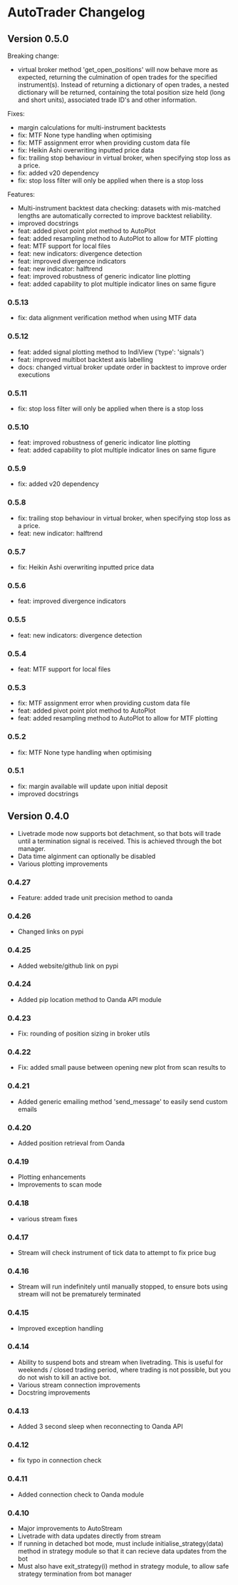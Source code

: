 # AutoTrader Changelog


## Version 0.5.0
Breaking change:
- virtual broker method 'get_open_positions' will now behave more as expected,
  returning the culmination of open trades for the specified instrument(s).
  Instead of returning a dictionary of open trades, a nested dictionary will
  be returned, containing the total position size held (long and short units),
  associated trade ID's and other information. 

Fixes:
- margin calculations for multi-instrument backtests
- fix: MTF None type handling when optimising
- fix: MTF assignment error when providing custom data file
- fix: Heikin Ashi overwriting inputted price data
- fix: trailing stop behaviour in virtual broker, when specifying stop loss as
  a price.
- fix: added v20 dependency
- fix: stop loss filter will only be applied when there is a stop loss

Features:
- Multi-instrument backtest data checking: datasets with mis-matched lengths
  are automatically corrected to improve backtest reliability.
- improved docstrings
- feat: added pivot point plot method to AutoPlot
- feat: added resampling method to AutoPlot to allow for MTF plotting
- feat: MTF support for local files
- feat: new indicators: divergence detection
- feat: improved divergence indicators
- feat: new indicator: halftrend
- feat: improved robustness of generic indicator line plotting
- feat: added capability to plot multiple indicator lines on same figure

### 0.5.13
- fix: data alignment verification method when using MTF data

### 0.5.12
- feat: added signal plotting method to IndiView ('type': 'signals')
- feat: improved multibot backtest axis labelling
- docs: changed virtual broker update order in backtest to improve order 
      executions

### 0.5.11
- fix: stop loss filter will only be applied when there is a stop loss

### 0.5.10
- feat: improved robustness of generic indicator line plotting
- feat: added capability to plot multiple indicator lines on same figure

### 0.5.9
- fix: added v20 dependency

### 0.5.8
- fix: trailing stop behaviour in virtual broker, when specifying stop loss as
  a price.
- feat: new indicator: halftrend

### 0.5.7
- fix: Heikin Ashi overwriting inputted price data

### 0.5.6
- feat: improved divergence indicators

### 0.5.5
- feat: new indicators: divergence detection

### 0.5.4
- feat: MTF support for local files

### 0.5.3
- fix: MTF assignment error when providing custom data file
- feat: added pivot point plot method to AutoPlot
- feat: added resampling method to AutoPlot to allow for MTF plotting

### 0.5.2
- fix: MTF None type handling when optimising

### 0.5.1
- fix: margin available will update upon initial deposit
- improved docstrings


## Version 0.4.0
- Livetrade mode now supports bot detachment, so that bots will trade until
  a termination signal is received. This is achieved through the bot manager.
- Data time alginment can optionally be disabled
- Various plotting improvements


### 0.4.27
- Feature: added trade unit precision method to oanda

### 0.4.26
- Changed links on pypi

### 0.4.25
- Added website/github link on pypi

### 0.4.24
- Added pip location method to Oanda API module

### 0.4.23
- Fix: rounding of position sizing in broker utils

### 0.4.22
- Fix: added small pause between opening new plot from scan results to 

### 0.4.21
- Added generic emailing method 'send_message' to easily send custom emails

### 0.4.20
- Added position retrieval from Oanda

### 0.4.19
- Plotting enhancements
- Improvements to scan mode

### 0.4.18
- various stream fixes

### 0.4.17
- Stream will check instrument of tick data to attempt to fix price bug

### 0.4.16
- Stream will run indefinitely until manually stopped, to ensure bots using 
stream will not be prematurely terminated

### 0.4.15
- Improved exception handling

### 0.4.14
- Ability to suspend bots and stream when livetrading. This is useful for 
  weekends / closed trading period, where trading is not possible, but you
  do not wish to kill an active bot.
- Various stream connection improvements
- Docstring improvements

### 0.4.13
- Added 3 second sleep when reconnecting to Oanda API

### 0.4.12
- fix typo in connection check

### 0.4.11
- Added connection check to Oanda module

### 0.4.10
- Major improvements to AutoStream
- Livetrade with data updates directly from stream
- If running in detached bot mode, must include initialise_strategy(data)
method in strategy module so that it can recieve data updates from the bot
- Must also have exit_strategy(i) method in strategy module, to allow safe
strategy termination from bot manager
